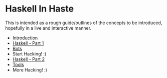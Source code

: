 Haskell In Haste
================

This is intended as a rough guide/outlines of the concepts to be introduced,
hopefully in a live and interactive manner.

- [Introduction](01_intro.html)
- [Haskell - Part 1](02_basics.html)
- [Bots](04_bots.html)
- Start Hacking! :)
- [Haskell - Part 2](05_intermediate.html)
- [Tools](03_tools.html)
- More Hacking! :)
